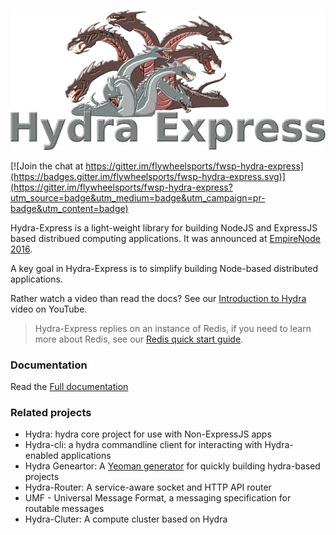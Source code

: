 ![logo](hydra-express.png)

[![Join the chat at https://gitter.im/flywheelsports/fwsp-hydra-express](https://badges.gitter.im/flywheelsports/fwsp-hydra-express.svg)](https://gitter.im/flywheelsports/fwsp-hydra-express?utm_source=badge&utm_medium=badge&utm_campaign=pr-badge&utm_content=badge)

Hydra-Express is a light-weight library for building NodeJS and ExpressJS based distribued computing applications. It was announced at [EmpireNode 2016](http://empirenode.org/).

A key goal in Hydra-Express is to simplify building Node-based distributed applications.

Rather watch a video than read the docs? See our [Introduction to Hydra](https://www.youtube.com/watch?v=dHFQxrc4Fnk) video on YouTube.

> Hydra-Express replies on an instance of Redis, if you need to learn more about Redis, see our [Redis quick start guide](https://youtu.be/eX7EamF_WuA).

### Documentation

Read the [Full documentation](documentation.md)

### Related projects

* Hydra: hydra core project for use with Non-ExpressJS apps
* Hydra-cli: a hydra commandline client for interacting with Hydra-enabled applications
* Hydra Geneartor: A [Yeoman generator](https://github.com/flywheelsports/generator-fwsp-hydra) for quickly building hydra-based projects
* Hydra-Router: A service-aware socket and HTTP API router
* UMF - Universal Message Format, a messaging specification for routable messages
* Hydra-Cluter: A compute cluster based on Hydra
